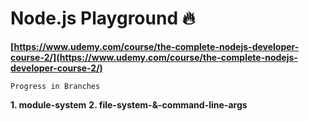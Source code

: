 # Node.js Playground 🔥

**[https://www.udemy.com/course/the-complete-nodejs-developer-course-2/](https://www.udemy.com/course/the-complete-nodejs-developer-course-2/)**

    Progress in Branches

**1. module-system**
**2. file-system-&-command-line-args**
